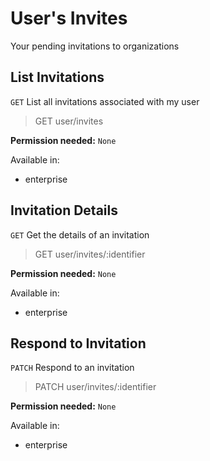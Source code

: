 # User's Invites

Your pending invitations to organizations

## List Invitations

`GET` List all invitations associated with my user

> GET user/invites

**Permission needed:** `None`

Available in:

* enterprise


## Invitation Details

`GET` Get the details of an invitation

> GET user/invites/:identifier

**Permission needed:** `None`

Available in:

* enterprise


## Respond to Invitation

`PATCH` Respond to an invitation

> PATCH user/invites/:identifier

**Permission needed:** `None`

Available in:

* enterprise

